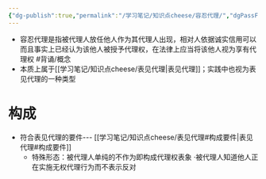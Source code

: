 ```yaml
---
{"dg-publish":true,"permalink":"/学习笔记/知识点cheese/容忍代理/","dgPassFrontmatter":true}
---
```


- 容忍代理是指被代理人放任他人作为其代理人出现，相对人依据诚实信用可以而且事实上已经认为该他人被授予代理权，在法律上应当将该他人视为享有代理权 #背诵/概念 
- 本质上属于[[学习笔记/知识点cheese/表见代理\|表见代理]]；实践中也视为表见代理的一种类型
# 构成
- 符合表见代理的要件--- [[学习笔记/知识点cheese/表见代理#构成要件\|表见代理#构成要件]]
	- 特殊形态：被代理人单纯的不作为即构成代理权表象
	·被代理人知道他人正在实施无权代理行为而不表示反对
	